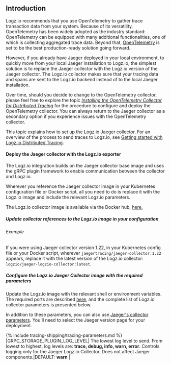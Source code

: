 ## Introduction

Logz.io recommends that you use OpenTelemetry to gather trace transaction data from your system. Because of its versatility, OpenTelemetry has been widely adopted as the industry standard: OpenTelemetry can be equipped with many additional functionalities, one of which is collecting aggregated trace data. Beyond that, [OpenTelemetry](https://github.com/open-telemetry) is set to be the best production-ready solution going forward.

However, if you already have Jaeger deployed in your local environment, to quickly move from your local Jaeger installation to Logz.io,  the simplest solution is to replace the Jaeger collector with the Logz.io version of the Jaeger collector. The Logz.io collector makes sure that your tracing data and spans are sent to the Logz.io backend instead of to the local Jaeger installation. 

Over time, should you decide to change to the OpenTelemetry collector, please feel free to explore the topic [_Installing the OpenTelemetry Collector for Distributed Tracing_](https://docs.logz.io/shipping/tracing-sources/opentelemetry) for the procedure to configure and deploy the OpenTelemetry collector. You can always return to the Jaeger collector as a secondary option if you experience issues with the OpenTelemetry collector. 

This topic explains how to set up the Logz.io Jaeger collector. For an overview of the process to send traces to Logz.io, see [Getting started with Logz.io Distributed Tracing](https://docs.logz.io/user-guide/distributed-tracing/getting-started-tracing/). 


#### Deploy the Jaeger collector with the Logz.io exporter

The Logz.io integration builds on the Jaeger collector base image and uses the gRPC plugin framework to enable communication between the collector and Logz.io.

Wherever you reference the Jaeger collector image in your Kubernetes configuration file or Docker script, all you need to do is replace it with the Logz.io image and include the relevant Logz.io parameters. 

The Logz.io collector image is available via the Docker hub, [here.](https://hub.docker.com/r/logzio/jaeger-logzio-collector)

<div class="tasklist">

##### Update collector references to the Logz.io image in your configuration

###### Example

If you were using Jaeger collector version 1.22, in your Kubernetes config file or your Docker script, wherever `jaegertracing/jaeger-collector:1.22` appears, replace it with the latest version of the Logz.io collector:  `logzio/jaeger-logzio-collector:latest`.


##### Configure the Logz.io Jaeger Collector image with the required parameters

Update the Logz.io image with the relevant shell or environment variables. 
The required ports are described [here](https://www.jaegertracing.io/docs/latest/deployment/#collectors), and the complete list of Logz.io collector parameters is presented below. 

In addition to these parameters, you can also use [Jaeger's collector parameters](https://www.jaegertracing.io/docs/latest/cli/#jaeger-collector-grpc-plugin). 
You'll need to select the Jaeger version page for your deployment. 

{% include tracing-shipping/tracing-parameters.md %}
|GRPC_STORAGE_PLUGIN_LOG_LEVEL| The lowest log level to send.  From lowest to highest, log levels are: **trace, debug, info, warn, error**.  Controls logging only for the Jaeger Logz.io Collector.  Does not affect Jaeger components.|DEFAULT: **warn** |